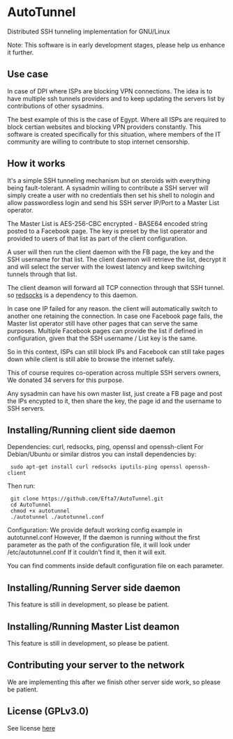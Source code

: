 # AutoTunnel
Distributed SSH tunneling implementation for GNU/Linux

 Note: This software is in early development stages, please help us enhance it further.

## Use case
 In case of DPI where ISPs are blocking VPN connections.
 The idea is to have multiple ssh tunnels providers and to keep updating the servers list
 by contributions of other sysadmins.

 The best example of this is the case of Egypt. Where all ISPs are required to block certian
 websites and blocking VPN providers constantly. This software is created specifically for this
 situation, where members of the IT community are willing to contribute to stop internet censorship.

## How it works
 It's a simple SSH tunneling mechanism but on steroids with everything being fault-tolerant.
 A sysadmin willing to contribute a SSH server will simply create a user with no credentials
 then set his shell to nologin and allow passwordless login and send his SSH server IP/Port to a
 Master List operator.

 The Master List is AES-256-CBC encrypted - BASE64 encoded string posted to a Facebook page.
 The key is preset by the list operator and provided to users of that list as part of the client
 configuration.

 A user will then run the client daemon with the FB page, the key and the SSH username for that list.
 The client daemon will retrieve the list, decrypt it and will select the server with the lowest latency
 and keep switching tunnels through that list.

 The client deamon will forward all TCP connection through that SSH tunnel. so [redsocks](https://github.com/darkk/redsocks)
 is a dependency to this daemon.

 In case one IP failed for any reason. the client will automatically switch to another one retaining the connection.
 In case one Facebook page fails, the Master list operator still have other pages that can serve the same purposes.
 Multiple Facebook pages can provide the list if defined in configuration, given that the SSH username / List key is the same.

 So in this context, ISPs can still block IPs and Facebook can still take pages down while client is still able to browse the
 internet safely.

 This of course requires co-operation across multiple SSH servers owners, We donated 34 servers for this purpose.

Any sysadmin can have his own master list, just create a FB page and post the IPs encypted to it, then share the key, the page id
and the username to SSH servers.

## Installing/Running client side daemon

 Dependencies: curl, redsocks, ping, openssl and openssh-client
 For Debian/Ubuntu or similar distros you can install dependencies by:
```
 sudo apt-get install curl redsocks iputils-ping openssl openssh-client
```

Then run:
```
 git clone https://github.com/Efta7/AutoTunnel.git
 cd AutoTunnel
 chmod +x autotunnel
 ./autotunnel ./autotunnel.conf
```

Configuration:
 We provide default working config example in autotunnel.conf
 However, If the daemon is running without the first parameter as the path of the configuration file, it will look under /etc/autotunnel.conf
 If it couldn't find it, then it will exit.

 You can find comments inside default configuration file on each parameter.

## Installing/Running Server side daemon

 This feature is still in development, so please be patient.

## Installing/Running Master List deamon

 This feature is still in development, so please be patient.

## Contributing your server to the network
 We are implementing this after we finish other server side work, so please be patient.

## License (GPLv3.0)
 See license [here](https://www.gnu.org/licenses/gpl-3.0.txt)
